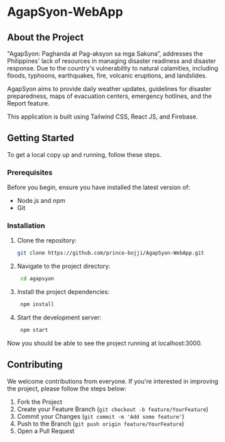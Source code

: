 # AgapSyon-WebApp

## About the Project

"AgapSyon: Paghanda at Pag-aksyon sa mga Sakuna”, addresses the Philippines' lack of resources in managing disaster readiness and disaster response. Due to the country's vulnerability to natural calamities, including floods, typhoons, earthquakes, fire, volcanic eruptions, and landslides.

AgapSyon aims to provide daily weather updates, guidelines for disaster preparedness, maps of evacuation centers, emergency hotlines, and the Report feature.

This application is built using Tailwind CSS, React JS, and Firebase. 

## Getting Started

To get a local copy up and running, follow these steps. 

### Prerequisites

Before you begin, ensure you have installed the latest version of:

- Node.js and npm
- Git

### Installation

1. Clone the repository:
   ```bash
   git clone https://github.com/prince-bojji/AgapSyon-WebApp.git

2. Navigate to the project directory:
   ```bash
    cd agapsyon
3. Install the project dependencies:
   ```bash
    npm install
5. Start the development server:
   ```bash
    npm start

Now you should be able to see the project running at localhost:3000. 

## Contributing

We welcome contributions from everyone. If you're interested in improving the project, please follow the steps below:

1. Fork the Project
2. Create your Feature Branch (`git checkout -b feature/YourFeature`)
3. Commit your Changes (`git commit -m 'Add some feature'`)
4. Push to the Branch (`git push origin feature/YourFeature`)
5. Open a Pull Request




